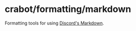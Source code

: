 # crabot/formatting/markdown

Formatting tools for using [Discord's Markdown](https://www.markdownguide.org/tools/discord/).
